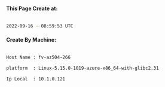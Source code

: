 
   
#### This Page Create at:

```bash

2022-09-16 - 08:59:53 UTC

```

#### Create By Machine:

```bash

Host Name : fv-az504-266

platform  : Linux-5.15.0-1019-azure-x86_64-with-glibc2.31

Ip Local  : 10.1.0.121

```

